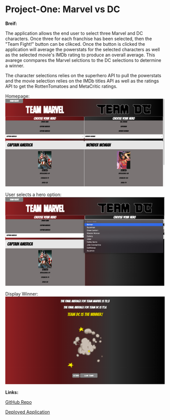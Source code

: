 # Project-One: Marvel vs DC

**Breif:**

The application allows the end user to select three Marvel and DC characters. Once three for each franchise has been selected, then the "Team Fight!" button can be clikced. Once the button is clicked the application will average the powerstats for the selected characters as well as the selected movie's IMDb rating to produce an overall average. This avarege conmpares the Marvel selctions to the DC selections to determine a winner. 

The character selections relies on the superhero API to pull the powerstats and the movie selection relies on the IMDb titles API as well as the ratings API to get the RottenTomatoes and MetaCritic ratings. 

Homepage:
![Home page](./assets/Homepage.png)

User selects a hero option:
![Select](./assets/Select.png)

Display Winner:
![Winner](./assets/Winners.png)



**Links:**

[GitHub Repo]( https://github.com/AWonka/Project1-Hero-VS)

[Deployed Application]( https://awonka.github.io/Project1-Hero-VS/)






